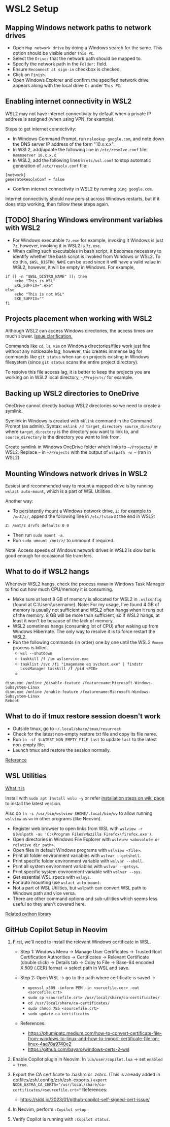 
# WSL2 Setup

## Mapping Windows network paths to network drives
- Open `Map network drive` by doing a Windows search for the same. This option should be visible under `This PC`.
- Select the `Drive:` that the network path should be mapped to.
- Specify the network path in the `Folder:` field.
- Ensure `Reconnect at sign-in` checkbox is checked.
- Click on `Finish`.
- Open Windows Explorer and confirm the specified network drive appears along with the local drive `C:` under `This PC`.

## Enabling internet connectivity in WSL2
WSL2 may not have internet connectivity by default when a private IP address is assigned (when using VPN, for example).

Steps to get internet connectivity:
- In Windows Command Prompt, run `nslookup google.com`, and note down the DNS server IP address of the form "10.x.x.x".
- In WSL2, add/update the following line in `/etc/resolve.conf` file:
`nameserver 10.x.x.x`
- In WSL2, add the following lines in `etc/wsl.conf` to stop automatic generation of `/etc/resolv.conf` file:
```
[network]
generateResolvConf = false
```
- Confirm internet connectivity in WSL2 by running `ping google.com`.

Internet connectivity should now persist across Windows restarts, but if it does stop working, then follow these steps again.

## [TODO] Sharing Windows environment variables with WSL2
- For Windows executable `7z.exe` for example, invoking it Windows is just `7z`, however, invoking it in WSL2 is `7z.exe`.
- When calling such executables in bash script, it becomes necessary to identify whether the bash script is invoked from Windows or WSL2. To do this, `$WSL_DISTRO_NAME` can be used since it will have a valid value in WSL2, however, it will be empty in Windows.
For example,
```
if [[ -n "$WSL_DISTRO_NAME" ]]; then
    echo "This is WSL"
    EXE_SUFFIX=".exe"
else
    echo "This is not WSL"
    EXE_SUFFIX=""
fi
```

## Projects placement when working with WSL2
Although WSL2 can access Windows directories, the access times are much slower.
[Issue clarification.](https://github.com/microsoft/WSL/issues/4197#issuecomment-604592340)

Commands like `cd`, `ls`, `vim` on Windows directories/files work just fine without any noticeable lag, however, this creates immense lag for commands like `git status` when ran on projects existing in Windows filesystem (since `git status` scans the entire project directory).

To resolve this file access lag, it is better to keep the projects you are working on in WSL2 local directory, `~/Projects/` for example.

## Backing up WSL2 directories to OneDrive
OneDrive cannot directly backup WSL2 directories so we need to create a symlink.

Symlink in Windows is created with `mklink` command in the Command Prompt (as admin).
Syntax: `mklink /d target_directory source_directory`
where `target_directory` is the directory you want to link to, and `source_directory` is the directory you want to link from.

Create symlink in Windows OneDrive folder which links to `~/Projects/` in WSL2.
Replace `~` in `~/Projects` with the output of `wslpath -w ~` (ran in WSL2).

## Mounting Windows network drives in WSL2
Easiest and recommended way to mount a mapped drive is by running `wslact auto-mount`, which is a part of WSL Utilities.

Another way:
- To persistently mount a Windows network drive, `Z:` for example to `/mnt/z/`, append the following line in `/etc/fstab` at the end in WSL2:
```
Z: /mnt/z drvfs defaults 0 0
```
- Then run `sudo mount -a`.
- Run `sudo umount /mnt/z/` to unmount if required.

Note: Access speeds of Windows network drives in WSL2 is slow but is good enough for occasional file transfers.

## What to do if WSL2 hangs
Whenever WSL2 hangs, check the process `Vmmem` in Windows Task Manager to find out how much CPU/memory it is consuming.
- Make sure at least 8 GB of memory is allocated for WSL2 in `.wslconfig` (found at C:\Users\username\). Note: For my usage, I've found 4 GB of memory is usually not sufficient and WSL2 often hangs when it runs out of the memory. 8 GB will be more than sufficient, so if WSL2 hangs, at least it won't be because of the lack of memory.
- WSL2 sometimes hangs (consuming lot of CPU) after waking up from Windows Hibernate. The only way to resolve it is to force restart the WSL2.
- Run the following commands (in order) one by one until the WSL2 `Vmmem` process is killed.
  - `wsl --shutdown`
  - `taskkill /f /im wslservice.exe`
  - `tasklist /svc /fi "imagename eq svchost.exe" | findstr LxssManager
taskkill /f /pid <PID>`
  - 
```
dism.exe /online /disable-feature /featurename:Microsoft-Windows-Subsystem-Linux
dism.exe /online /enable-feature /featurename:Microsoft-Windows-Subsystem-Linux
Reboot
```

## What to do if tmux restore session doesn't work
- Outside tmux, go to `~/.local/share/tmux/resurrect`
- Check for the latest non-empty restore txt file and copy its file name.
- Run `ln -sf $LATEST_NON_EMPTY_FILE last` to update `last` to the latest non-empty file.
- Launch tmux and restore the session normally.

[Reference](https://github.com/tmux-plugins/tmux-resurrect/issues/122)

## WSL Utilities
[What it is](https://wslutiliti.es/wslu/)

Install with `sudo apt install wslu -y` or refer [installation steps on wiki page](https://wslutiliti.es/wslu/install.html) to install the latest version.

Also do `ln -s /usr/bin/wslview $HOME/.local/bin/wv` to allow running `wslview` as `wv` in other programs (like Neovim).

- Register web browser to open links from WSL with `wslview -r $(wslpath -au 'C:\Program Files\Mozilla Firefox\firefox.exe')`.
- Open directories in Windows File Explorer with `wslview <abosolute or relative dir path>`.
- Open files in default Windows programs with `wslview <file>`.
- Print all folder environment variables with `wslvar --getshell`.
- Print specific folder environment variable with `wslvar --shell`.
- Print all system environment variables with `wslvar --getsys`.
- Print specific system environment variable with `wslvar --sys`.
- Get essential WSL specs with `wslsys`.
- For auto mounting use `wslact auto-mount`.
- Not a part of WSL Utilities, but `wslpath` can convert WSL path to Windows path and vice versa.
- There are other command options and sub-utilities which seems less useful so they aren't covered here.

[Related python library](https://github.com/wslutilities/wslpy)

## GitHub Copilot Setup in Neovim
1. First, we'll need to install the relevant Windows certificate in WSL.
     - Step 1:
       Windows Menu -> Manage User Certificates -> Trusted Root Certification Authorities -> Certificates -> Relevant Certificate (double click) -> Details tab -> Copy to File -> Base-64 encoded X.509 (.CER) format -> select path in WSL and save.

     - Step 2:
       Open WSL -> go to the path where certificate is saved -> 
       - `openssl x509 -inform PEM -in <sorcefile.cer> -out <sorcefile.crt>`
       - `sudo cp <sourcefile.crt> /usr/local/share/ca-certificates/`
       - `cd /usr/local/share/ca-certificates/`
       - `sudo chmod 755 <sourcefile.crt>`
       - `sudo update-ca-certificates`

     - References:
       - https://phumipatc.medium.com/how-to-convert-certificate-file-from-windows-to-linux-and-how-to-import-certificate-file-on-linux-4ae78a9740e2
       - https://github.com/bayaro/windows-certs-2-wsl

2. Enable Copilot plugin in Neovim.
   In `lua/user/copilot.lua` -> set `enabled = true`.

3. Export the CA certificate to .bashrc or .zshrc. (This is already added in dotfiles/zsh/.config/zsh/zsh-exports.)
`export NODE_EXTRA_CA_CERTS="/usr/local/share/ca-certificates/<sourcefile.crt>"`
   References:
   - https://sidd.io/2023/01/github-copilot-self-signed-cert-issue/

1. In Neovim, perform `:Copilot setup`.
	
2. Verify Copilot is running with `:Copilot status`.